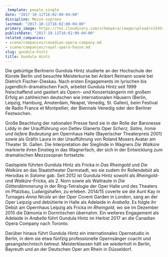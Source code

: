 ```yaml
---
_template: people_single
date: "2017-10-11T16:02:00-04:00"
discipline: Mezzo-soprano
lastmod: "2017-10-11T16:02:00-04:00"
primary_image: https://res.cloudinary.com/schmopera/image/upload/v1545409169/media/webhook-uploads/1507752016570/_6049216380.jpg.jpg
publishDate: "2017-10-11T16:02:00-04:00"
related_companies:
- scene/companies/canadian-opera-company.md
- scene/companies/royal-opera-house.md
slug: gundula-hintz
title: Gundula Hintz
---
```


Die gebürtige Berlinerin Gundula Hintz studierte an der Hochschule der Künste Berlin und besuchte Meisterkurse bei Aribert Reimann sowie bei Dietrich Fischer-Dieskau. Nach ersten Engagements im lyrischen bis jugendlich-dramatischen Fach, arbeitet Gundula Hintz seit 1999 freischaffend und gastiert als Opern- und Konzertsängerin mit großem Erfolg an zahlreichen deutschen wie internationalen Häusern (Berlin, Leipzig, Hamburg, Amsterdam, Neapel, Venedig, St. Gallen), beim Festival de Radio France et Montpellier, der Biennale Venedig oder den Berliner Festwochen.

Große Beachtung der nationalen Presse fand sie in der Rolle der Baronesse Liddy in der Uraufführung von Detlev Glanerts Oper *Scherz, Satire, Ironie und tiefere Bedeutung* am Opernhaus Halle (Bayerischer Theaterpreis 2001) sowie als Gräfin Laura in der Uraufführung von Roland Mosers Avatar am Theater St. Gallen. Die Interpretation der Sieglinde in Wagners *Die Walküre* markierte ihren Einstieg in das Wagnerfach, der sich in der Entwicklung zum dramatischen Mezzosopran fortsetzte.

Gastspiele führten Gundula Hintz als Fricka in *Das Rheingold* und *Die Walküre* an das Staatstheater Darmstadt, wo sie zudem ihr Rollendebüt als Herodias in *Salome* gab. Seit 2012 ist Gundula Hintz sowohl als *Rheingold*- und *Walküre*-Fricka, als 2. Norn sowie als Waltraute in *Die Götterdämmerung* in der Ring-Tetralogie der Oper Halle und des Theaters im Pfalzbau, Ludwigshafen, zu erleben. 2014/15 coverte sie die Aunt Kay in Turnages *Anna Nicole* an der Oper Covent Garden in London, sang an der Oper Leipzig und debütierte in Halle als Adelaide in *Arabella*. Es folgte ihr Debüt am Opernhaus Leipzig als Fricka im *Rheingold*, wo sie im Dezember 2015 die Dämonia in Dornröschen übernahm. Ein weiteres Engagement als Adelaide in *Arabella* führt Gundula Hintz im Herbst 2017 an die Canadian Opera Company nach Toronto.

Darüber hinaus führt Gundula Hintz ein internationales Opernstudio in Berlin, in dem sie etwa fünfzig professionelle Opernsänger coacht und gesangstechnisch betreut. Meisterklassen hält sie wiederholt in Berlin, Bayreuth und an der Deutschen Oper am Rhein in Düsseldorf.
